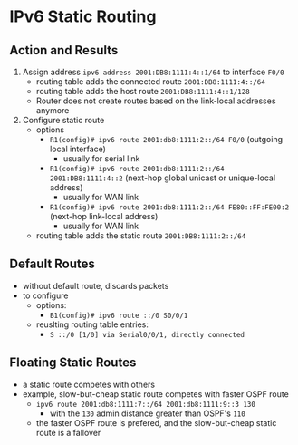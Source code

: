 # IPv6 Static Routing

## Action and Results
1. Assign address `ipv6 address 2001:DB8:1111:4::1/64` to interface `F0/0`
    - routing table adds the connected route `2001:DB8:1111:4::/64`
    - routing table adds the host route `2001:DB8:1111:4::1/128`
    - Router does not create routes based on the link-local addresses anymore
2. Configure static route
    - options
        - `R1(config)# ipv6 route 2001:db8:1111:2::/64 F0/0` (outgoing local interface)
            - usually for serial link
        - `R1(config)# ipv6 route 2001:db8:1111:2::/64 2001:DB8:1111:4::2` (next-hop global unicast or unique-local address)
            - usually for WAN link
        - `R1(config)# ipv6 route 2001:db8:1111:2::/64 FE80::FF:FE00:2` (next-hop link-local address)
            - usually for WAN link
    - routing table adds the static route `2001:DB8:1111:2::/64`

## Default Routes
- without default route, discards packets
- to configure
    - options:
        - `B1(config)# ipv6 route ::/0 S0/0/1`
    - reuslting routing table entries:
        - `S ::/0 [1/0] via Serial0/0/1, directly connected`

## Floating Static Routes
- a static route competes with others
- example, slow-but-cheap static route competes with faster OSPF route
    - `ipv6 route 2001:db8:1111:7::/64 2001:db8:1111:9::3 130`
        - with the `130` admin distance greater than OSPF's `110`
    - the faster OSPF route is prefered, and the slow-but-cheap static route is a fallover

